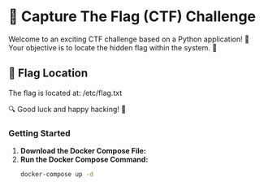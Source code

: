 # 🚩 Capture The Flag (CTF) Challenge

Welcome to an exciting CTF challenge based on a Python application! 🐍 Your objective is to locate the hidden flag within the system. 🏴

## 📍 Flag Location

The flag is located at: /etc/flag.txt


🔍 Good luck and happy hacking! 🎯


### Getting Started

1. **Download the Docker Compose File:**
2. **Run the Docker Compose Command:**
   ```bash
   docker-compose up -d

